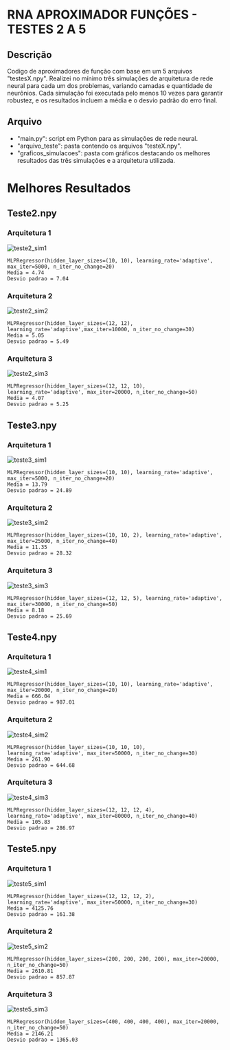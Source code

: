# RNA APROXIMADOR FUNÇÕES - TESTES 2 A 5

## Descrição 
Codigo de aproximadores de função com base em um 5 arquivos "testesX.npy". Realizei no mínimo três simulações de 
arquitetura de rede neural para cada um dos problemas, variando camadas e quantidade de neurônios. Cada simulação
foi executada pelo menos 10 vezes para garantir robustez, e os resultados incluem a média e o desvio padrão do erro 
final.

## Arquivo
* "main.py": script em Python para as simulações de rede neural.
* "arquivo_teste": pasta contendo os arquivos "testeX.npy".
* "graficos_simulacoes": pasta com gráficos destacando os melhores resultados das três simulações e a arquitetura 
utilizada.

# Melhores Resultados

## Teste2.npy
### Arquitetura 1

![teste2_sim1](https://github.com/vitorAugusto2/rna_aproximador_testes/blob/main/graficos_simulacoes/teste2_simulacao1.png)

    MLPRegressor(hidden_layer_sizes=(10, 10), learning_rate='adaptive', max_iter=5000, n_iter_no_change=20)
    Media = 4.74
    Desvio padrao = 7.04

### Arquitetura 2
![teste2_sim2](https://github.com/vitorAugusto2/rna_aproximador_testes/blob/main/graficos_simulacoes/teste2_simulacao2.png)

    MLPRegressor(hidden_layer_sizes=(12, 12), learning_rate='adaptive',max_iter=10000, n_iter_no_change=30)
    Media = 5.05
    Desvio padrao = 5.49

### Arquitetura 3
![teste2_sim3](https://github.com/vitorAugusto2/rna_aproximador_testes/blob/main/graficos_simulacoes/teste2_simulacao3.png)

    MLPRegressor(hidden_layer_sizes=(12, 12, 10), learning_rate='adaptive', max_iter=20000, n_iter_no_change=50)
    Media = 4.07
    Desvio padrao = 5.25

## Teste3.npy
### Arquitetura 1
![teste3_sim1](https://github.com/vitorAugusto2/rna_aproximador_testes/blob/main/graficos_simulacoes/teste3_simulacao1.png)

    MLPRegressor(hidden_layer_sizes=(10, 10), learning_rate='adaptive', max_iter=5000, n_iter_no_change=20)
    Media = 13.79
    Desvio padrao = 24.89

### Arquitetura 2
![teste3_sim2](https://github.com/vitorAugusto2/rna_aproximador_testes/blob/main/graficos_simulacoes/teste3_simulacao2.png)

    MLPRegressor(hidden_layer_sizes=(10, 10, 2), learning_rate='adaptive', max_iter=25000, n_iter_no_change=40)
    Media = 11.35
    Desvio padrao = 28.32

### Arquitetura 3
![teste3_sim3](https://github.com/vitorAugusto2/rna_aproximador_testes/blob/main/graficos_simulacoes/teste3_simulacao3.png)

    MLPRegressor(hidden_layer_sizes=(12, 12, 5), learning_rate='adaptive', max_iter=30000, n_iter_no_change=50)
    Media = 8.18
    Desvio padrao = 25.69

## Teste4.npy
### Arquitetura 1
![teste4_sim1](https://github.com/vitorAugusto2/rna_aproximador_testes/blob/main/graficos_simulacoes/teste4_simulacao1.png)

    MLPRegressor(hidden_layer_sizes=(10, 10), learning_rate='adaptive', max_iter=20000, n_iter_no_change=20)
    Media = 666.04
    Desvio padrao = 987.01

### Arquitetura 2
![teste4_sim2](https://github.com/vitorAugusto2/rna_aproximador_testes/blob/main/graficos_simulacoes/teste4_simulacao2.png)

    MLPRegressor(hidden_layer_sizes=(10, 10, 10), learning_rate='adaptive', max_iter=50000, n_iter_no_change=30)
    Media = 261.90
    Desvio padrao = 644.68

### Arquitetura 3
![teste4_sim3](https://github.com/vitorAugusto2/rna_aproximador_testes/blob/main/graficos_simulacoes/teste4_simulacao3.png)

    MLPRegressor(hidden_layer_sizes=(12, 12, 12, 4), learning_rate='adaptive', max_iter=80000, n_iter_no_change=40)
    Media = 105.83
    Desvio padrao = 286.97

## Teste5.npy
### Arquitetura 1
![teste5_sim1](https://github.com/vitorAugusto2/rna_aproximador_testes/blob/main/graficos_simulacoes/teste5_simulacao1.png)

    MLPRegressor(hidden_layer_sizes=(12, 12, 12, 2), learning_rate='adaptive', max_iter=50000, n_iter_no_change=30)
    Media = 4125.76
    Desvio padrao = 161.38

### Arquitetura 2
![teste5_sim2](https://github.com/vitorAugusto2/rna_aproximador_testes/blob/main/graficos_simulacoes/teste5_simulacao2.png)

    MLPRegressor(hidden_layer_sizes=(200, 200, 200, 200), max_iter=20000, n_iter_no_change=50)
    Media = 2610.81
    Desvio padrao = 857.87

### Arquitetura 3
![teste5_sim3](https://github.com/vitorAugusto2/rna_aproximador_testes/blob/main/graficos_simulacoes/teste5_simulacao3.png)

    MLPRegressor(hidden_layer_sizes=(400, 400, 400, 400), max_iter=20000, n_iter_no_change=50)
    Media = 2146.21
    Desvio padrao = 1365.03
